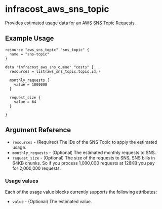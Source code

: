 # infracost_aws_sns_topic

Provides estimated usage data for an AWS SNS Topic Requests.

## Example Usage

```hcl
resource "aws_sns_topic" "sns_topic" {
  name = "sns-topic"
}

data "infracost_aws_sns_queue" "costs" {
  resources = list(aws_sns_topic.topic.id,)

  monthly_requests {
    value = 1000000
  }
  
  request_size {
    value = 64
  }

}
```

## Argument Reference

* `resources` - (Required) The IDs of the SNS Topic to apply the estimated usage.
* `monthly_requests` - (Optional) The estimated monthly requests to SNS.
* `request_size` - (Optional) The size of the requests to SNS, SNS bills in 64KB chunks. So if you process 1,000,000 requests at 128KB you pay for 2,000,000 requests.

### Usage values

Each of the usage value blocks currently supports the following attributes:
* `value` - (Optional) The estimated value.

